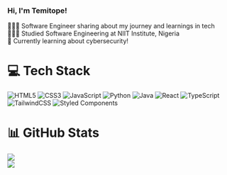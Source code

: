 ### Hi, I'm Temitope!
👩🏻‍💻 Software Engineer sharing about my journey and learnings in tech<br/>
👩🏻‍🎓 Studied Software Engineering at NIIT Institute, Nigeria <br/>
💭 Currently learning about cybersecurity!<br/>



# 💻 Tech Stack
![HTML5](https://img.shields.io/badge/html5-%23E34F26.svg?style=for-the-badge&logo=html5&logoColor=white)
![CSS3](https://img.shields.io/badge/css3-%231572B6.svg?style=for-the-badge&logo=css3&logoColor=white)
![JavaScript](https://img.shields.io/badge/javascript-%23323330.svg?style=for-the-badge&logo=javascript&logoColor=%23F7DF1E)
![Python](https://img.shields.io/badge/python-3670A0?style=for-the-badge&logo=python&logoColor=ffdd54)
![Java](https://img.shields.io/badge/java-%23ED8B00.svg?style=for-the-badge&logo=openjdk&logoColor=white)
![React](https://img.shields.io/badge/react-%2320232a.svg?style=for-the-badge&logo=react&logoColor=%2361DAFB)
![TypeScript](https://img.shields.io/badge/typescript-%23007ACC.svg?style=for-the-badge&logo=typescript&logoColor=white)
![TailwindCSS](https://img.shields.io/badge/tailwindcss-%2338B2AC.svg?style=for-the-badge&logo=tailwind-css&logoColor=white)
![Styled Components](https://img.shields.io/badge/styled--components-DB7093?style=for-the-badge&logo=styled-components&logoColor=white)<br/>



# 📊 GitHub Stats
![](https://github-readme-stats.vercel.app/api?username=topeolufemi&theme=radical&hide_border=false&include_all_commits=true&count_private=true)<br/>
![](https://github-profile-trophy.vercel.app/?username=topeolufemi&theme=radical&no-frame=false&no-bg=true&margin-w=4)
